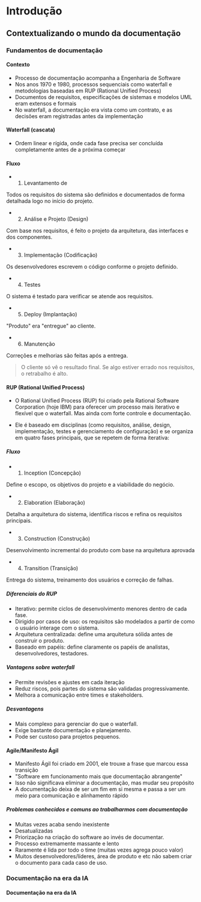 # Introdução

## Contextualizando o mundo da documentação

### Fundamentos de documentação

#### Contexto

- Processo de documentação acompanha a Engenharia de Software
- Nos anos 1970 e 1980, processos sequenciais como waterfall e metodologias baseadas em RUP (Rational Unified Process)
- Documentos de requisitos, especificações de sistemas e modelos UML eram extensos e formais
- No waterfall, a documentação era vista como um contrato, e as decisões eram registradas antes da implementação

#### Waterfall (cascata)

- Ordem linear e rígida, onde cada fase precisa ser concluída completamente antes de a próxima começar

#### Fluxo

- 1. Levantamento de

Todos os requisitos do sistema são definidos e documentados de forma detalhada logo no início do projeto.

- 2. Análise e Projeto (Design)

Com base nos requisitos, é feito o projeto da arquitetura, das interfaces e dos componentes.

- 3. Implementação (Codificação)

Os desenvolvedores escrevem o código conforme o projeto definido.

- 4. Testes

O sistema é testado para verificar se atende aos requisitos.

- 5. Deploy (Implantação)

"Produto" era "entregue" ao cliente.

- 6. Manutenção

Correções e melhorias são feitas após a entrega.

> O cliente só vê o resultado final. Se algo estiver errado nos requisitos, o retrabalho é alto.

#### RUP (Rational Unified Process)

- O Rational Unified Process (RUP) foi criado pela Rational Software Corporation (hoje IBM) para oferecer um processo mais iterativo e flexível que o waterfall. Mas ainda com forte controle e documentação.

- Ele é baseado em disciplinas (como requisitos, análise, design, implementação, testes e gerenciamento de configuração) e se organiza em quatro fases principais, que se repetem de forma iterativa:

##### Fluxo

- 1. Inception (Concepção)

Define o escopo, os objetivos do projeto e a viabilidade do negócio.

- 2. Elaboration (Elaboração)

Detalha a arquitetura do sistema, identifica riscos e refina os requisitos principais.

- 3. Construction (Construção)

Desenvolvimento incremental do produto com base na arquitetura aprovada

- 4. Transition (Transição)

Entrega do sistema, treinamento dos usuários e correção de falhas.

##### Diferenciais do RUP

- Iterativo: permite ciclos de desenvolvimento menores dentro de cada fase.
- Dirigido por casos de uso: os requisitos são modelados a partir de como o usuário interage com o sistema.
- Arquitetura centralizada: define uma arquitetura sólida antes de construir o produto.
- Baseado em papéis: define claramente os papéis de analistas, desenvolvedores, testadores.

##### Vantagens sobre waterfall

- Permite revisões e ajustes em cada iteração
- Reduz riscos, pois partes do sistema são validadas progressivamente.
- Melhora a comunicação entre times e stakeholders.

##### Desvantagens

- Mais complexo para gerenciar do que o waterfall.
- Exige bastante documentação e planejamento.
- Pode ser custoso para projetos pequenos.

#### Agile/Manifesto Ágil

- Manifesto Ágil foi criado em 2001, ele trouxe a frase que marcou essa transição
- "Software em funcionamento mais que documentação abrangente"
- Isso não significava eliminar a documentação, mas mudar seu propósito
- A documentação deixa de ser um fim em si mesma e passa a ser um meio para comunicação e alinhamento rápido

##### Problemas conhecidos e comuns ao trabalharmos com documentação

- Muitas vezes acaba sendo inexistente
- Desatualizadas
- Priorização na criação do software ao invés de documentar.
- Processo extremamente massante e lento
- Raramente é lida por todo o time (muitas vezes agrega pouco valor)
- Muitos desenvolvedores/líderes, área de produto e etc não sabem criar o documento para cada caso de uso.

### Documentação na era da IA

#### Documentação na era da IA
